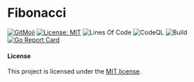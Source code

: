 # Fibonacci

[![GitMoji](https://img.shields.io/badge/Gitmoji-%F0%9F%8E%A8%20-FFDD67.svg)](https://gitmoji.dev)
[![License: MIT](https://img.shields.io/badge/License-MIT-blue.svg)](https://opensource.org/licenses/MIT)
![Lines Of Code](https://img.shields.io/tokei/lines/github.com/UltiRequiem/fibonacci?color=blue&label=Total%20Lines)
![CodeQL](https://github.com/UltiRequiem/fibonacci/workflows/CodeQL/badge.svg)
![Build](https://github.com/UltiRequiem/fibonacci/workflows/Build/badge.svg)
[![Go Report Card](https://goreportcard.com/badge/github.com/UltiRequiem/fibonacci)](https://goreportcard.com/report/github.com/UltiRequiem/fibonacci)

#### License

This project is licensed under the [MIT license](./LICENSE.md).
